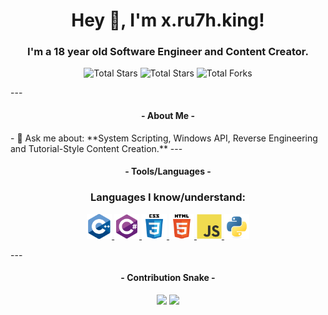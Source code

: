 <h1 align="center">Hey 👋, I'm x.ru7h.king!</h1> <h3 align="center">I'm a 18 year old Software Engineer and Content Creator.</h3> <p align="center"> <img src="https://komarev.com/ghpvc/?username=dekrypted&label=Total%20Views&color=b700bf&style=flat" alt="Total Stars" /> <img src="https://img.shields.io/badge/dynamic/json?&label=Total%20Stars&color=ff0000&style=flat&style=for-the-badge&query=%24.stars&url=https://api.github-star-counter.workers.dev/user/dekrypted" alt="Total Stars" ></a> <img src="https://img.shields.io/badge/dynamic/json?&label=Total%20Forks&color=ff7700&style=flat&style=for-the-badge&query=%24.forks&url=https://api.github-star-counter.workers.dev/user/dekrypted" alt="Total Forks"></a> </p> --- <h4 align="center">- About Me - </h4> - 💬 Ask me about: **System Scripting, Windows API, Reverse Engineering and Tutorial-Style Content Creation.** --- <h4 align="center">- Tools/Languages -</h4> <h3 align="center">Languages I know/understand:</h3> <p align="center"> <a href="https://www.w3schools.com/cpp/" target="_blank" rel="noreferrer"> <img src="https://raw.githubusercontent.com/devicons/devicon/master/icons/cplusplus/cplusplus-original.svg" alt="cplusplus" width="40" height="40"/> </a> <a href="https://www.w3schools.com/cs/" target="_blank" rel="noreferrer"> <img src="https://raw.githubusercontent.com/devicons/devicon/master/icons/csharp/csharp-original.svg" alt="csharp" width="40" height="40"/> </a> <a href="https://www.w3schools.com/css/" target="_blank" rel="noreferrer"> <img src="https://raw.githubusercontent.com/devicons/devicon/master/icons/css3/css3-original-wordmark.svg" alt="css3" width="40" height="40"/> </a> <a href="https://www.w3.org/html/" target="_blank" rel="noreferrer"> <img src="https://raw.githubusercontent.com/devicons/devicon/master/icons/html5/html5-original-wordmark.svg" alt="html5" width="40" height="40"/> </a> <a href="https://developer.mozilla.org/en-US/docs/Web/JavaScript" target="_blank" rel="noreferrer"> <img src="https://raw.githubusercontent.com/devicons/devicon/master/icons/javascript/javascript-original.svg" alt="javascript" width="40" height="40"/> </a> <a href="https://www.python.org" target="_blank" rel="noreferrer"> <img src="https://raw.githubusercontent.com/devicons/devicon/master/icons/python/python-original.svg" alt="python" width="40" height="40"/> </a> </p> --- <h4 align="center">- Contribution Snake -</h4> <p align="center"> <img src="https://github.com/dekrypted/dekrypted/blob/output/github-contribution-grid-snake.svg#gh-light-mode-only"> <img src="https://github.com/dekrypted/dekrypted/blob/output/github-contribution-grid-snake-dark.svg#gh-dark-mode-only"> </p>
